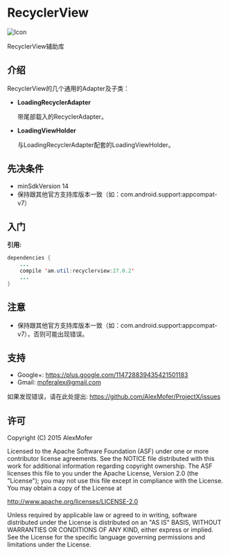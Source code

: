 RecyclerView
============

<img src="icon.png" alt="Icon"/>

RecyclerView辅助库

介绍
---

RecyclerView的几个通用的Adapter及子类：

- **LoadingRecyclerAdapter**

    带尾部载入的RecyclerAdapter。
- **LoadingViewHolder**

    与LoadingRecyclerAdapter配套的LoadingViewHolder。

先决条件
----

- minSdkVersion 14
- 保持跟其他官方支持库版本一致（如：com.android.support:appcompat-v7）

入门
---

**引用:**

```java
dependencies {
    ...
    compile 'am.util:recyclerview:27.0.2'
    ...
}
```

注意
---

- 保持跟其他官方支持库版本一致（如：com.android.support:appcompat-v7），否则可能出现错误。

支持
---

- Google+: https://plus.google.com/114728839435421501183
- Gmail: moferalex@gmail.com

如果发现错误，请在此处提出:
https://github.com/AlexMofer/ProjectX/issues

许可
---

Copyright (C) 2015 AlexMofer

Licensed to the Apache Software Foundation (ASF) under one or more contributor
license agreements.  See the NOTICE file distributed with this work for
additional information regarding copyright ownership.  The ASF licenses this
file to you under the Apache License, Version 2.0 (the "License"); you may not
use this file except in compliance with the License.  You may obtain a copy of
the License at

http://www.apache.org/licenses/LICENSE-2.0

Unless required by applicable law or agreed to in writing, software
distributed under the License is distributed on an "AS IS" BASIS, WITHOUT
WARRANTIES OR CONDITIONS OF ANY KIND, either express or implied.  See the
License for the specific language governing permissions and limitations under
the License.
